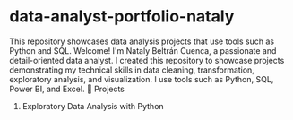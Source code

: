 # data-analyst-portfolio-nataly
This repository showcases data analysis projects that use tools such as Python and SQL.
Welcome! I'm Nataly Beltrán Cuenca, a passionate and detail-oriented data analyst. I created this repository to showcase projects demonstrating my technical skills in data cleaning, transformation, exploratory analysis, and visualization. I use tools such as Python, SQL, Power BI, and Excel.
📁 Projects
1. Exploratory Data Analysis with Python
